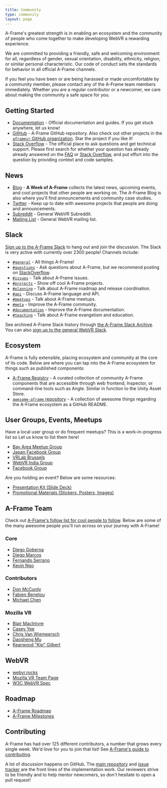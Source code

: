 ```yaml
---
title: Community
type: community
layout: page
---
```


A-Frame's greatest strength is in enabling an ecosystem and the community of
people who come together to make developing WebVR a rewarding experience.

We are committed to providing a friendly, safe and welcoming environment for
all, regardless of gender, sexual orientation, disability, ethnicity, religion,
or similar personal characteristic. Our code of conduct sets the standards for
behavior in all official A-Frame channels.

If you feel you have been or are being harassed or made uncomfortable by a
community member, please contact any of the A-Frame team members immediately.
Whether you are a regular contributor or a newcomer, we care about making the
community a safe space for you.

## Getting Started

- [Documentation](https://aframe.io/docs/) - Official documentation and guides. If you get
  stuck anywhere, let us know!
- [GitHub](https://github.com/aframevr/aframe) - A-Frame GitHub repository. Also check out
  other projects in the [`aframevr` GitHub organization](https://github.com/aframevr). Star
  the project if you like it!
- [Stack Overflow](https://stackoverflow.com/questions/tagged/aframe) - The official place to
  ask questions and get technical support. Please first search for whether your
  question has already already answered on the [FAQ](/faq/) or [Stack
  Overflow](http://stackoverflow.com/questions/tagged/aframe), and put effort
  into the question by providing context and code samples.

## News

- [Blog](https://aframe.io/blog/) - **A Week of A-Frame** collects the latest
  news, upcoming events, and cool projects that other people are working on.
  The A-Frame Blog is also where you'll find announcements and community case
  studies.
- [Twitter](https://twitter.com/aframevr) - Keep up to date with awesome
  projects that people are doing and announcements.
- [Subreddit](https://www.reddit.com/r/webvr) - General WebVR Subreddit.
- [Mailing List](https://mail.mozilla.org/listinfo/web-vr-discuss) - General WebVR mailing
  list.

## Slack

[Sign up to the A-Frame Slack](https://aframevr-slack.herokuapp.com) to hang
out and join the discussion. The Slack is very active with currently over 2300
people! Channels include:

- [`#general`](http://aframevr.slackarchive.io/general/) - All things A-Frame!
- [`#questions`](http://aframevr.slackarchive.io/questions/) - Ask questions
  about A-Frame, but we recommend posting on
  [StackOverflow](https://stackoverflow.com/questions/tagged/aframe).
- [`#issues`](http://aframevr.slackarchive.io/issues/) - Talk about A-Frame issues.
- [`#projects`](http://aframevr.slackarchive.io/projects/) - Show off cool A-Frame projects.
- [`#planning`](http://aframevr.slackarchive.io/planning/) - Talk about A-Frame roadmap and
  release coordination.
- [`#api`](http://aframevr.slackarchive.io/api/) - Discuss A-Frame language and API.
- [`#meetups`](http://aframevr.slackarchive.io/meetups/) - Talk about A-Frame meetups.
- [`#meta`](http://aframevr.slackarchive.io/meta/) - Improve the A-Frame community.
- [`#documentation`](http://aframevr.slackarchive.io/documentation/) - Improve the A-Frame
  documentation.
- [`#teaching`](http://aframevr.slackarchive.io/documentation/) - Talk about A-Frame
  evangelism and education.

See archived A-Frame Slack history through [the A-Frame Slack
Archive](http://aframevr.slackarchive.io). You can also [sign up to the
general WebVR Slack](https://webvr-slack.herokuapp.com/).

## Ecosystem

A-Frame is fully extensible, placing ecosystem and community at the core of its
code. Below are where you can tap into the A-Frame ecosystem for things such as
published components:

- [A-Frame Registry](https://aframe.io/aframe-registry) - A curated
  collection of community A-Frame components that are accessible through web
  frontend, Inspector, or command-line tools such as Angle. Similar in function
  to the Unity Asset Store.
- [`awesome-aframe` repository](https://github.com/aframevr/awesome-aframe) - A
  collection of awesome things regarding the A-Frame ecosystem as a GitHub README.

## User Groups, Events, Meetups

Have a local user group or do frequent meetups? This is a work-in-progress list
so Let us know to list them here!

- [Bay Area Meetup Group](https://www.meetup.com/A-Frame/)
- [Japan Facebook Group](https://www.facebook.com/groups/1250425238325010/)
- [VRLab Brussels](https://vrlab-brussels.info/wiki/Main/WhatIsVRLabBrussels)
- [WebVR India Group](https://github.com/webvr-india/volunteer-contributions/)
- [Facebook Group](https://www.facebook.com/groups/aframevr/)

Are you holding an event? Below are some resources:

- [Presentation Kit (Slide Deck)](https://github.com/aframevr/aframe-presentation-kit)
- [Promotional Materials (Stickers, Posters, Images)](https://github.com/aframevr/aframe-presentation-kit/tree/master/materials)

## A-Frame Team

Check out [A-Frame's follow list for cool people to
follow](https://twitter.com/aframevr/following). Below are some of the many
awesome people you'll run across on your journey with A-Frame!

### Core

- [Diego Goberna](https://github.com/feiss)
- [Diego Marcos](https://github.com/dmarcos)
- [Fernando Serrano](https://github.com/fernandojsg)
- [Kevin Ngo](https://github.com/ngokevin)

### Contributors

- [Don McCurdy](https://github.com/donmccurdy)
- [Fabien Benetou](https://github.com/utopiah)
- [Michael Chen](https://github.com/machenmusik)

### Mozilla VR

- [Blair MacIntyre](https://github.com/blairmacintyre)
- [Casey Yee](https://github.com/caseyyee)
- [Chris Van Wiemeersch](https://github.com/cvan)
- [Daosheng Mu](https://github.com/daoshengmu)
- [Kearwood "Kip" Gilbert](https://github.com/kearwood)

## WebVR

- [webvr.rocks](https://webvr.rocks)
- [Mozilla VR Team Page](https://mozvr.com)
- [W3C WebVR Spec](https://github.com/w3c/webvr)

## Roadmap

- [A-Frame Roadmap](https://github.com/aframevr/aframe/blob/master/ROADMAP.md)
- [A-Frame Milestones](https://github.com/aframevr/aframe/milestones)

## Contributing

A-Frame has had over 125 different contributors, a number that grows every
single week. We'd love for you to join that list! See [A-Frame's guide to
contributing](https://github.com/aframevr/aframe/blob/master/CONTRIBUTING.md).

A lot of discussion happens on GitHub. The [main
repository](https://github.com/aframevr/aframe) and [issue
tracker](https://github.com/aframevr/aframe/issues/) are the front lines of the
implementation work. Our reviewers strive to be friendly and to help mentor
newcomers, so don't hesitate to open a pull request!
